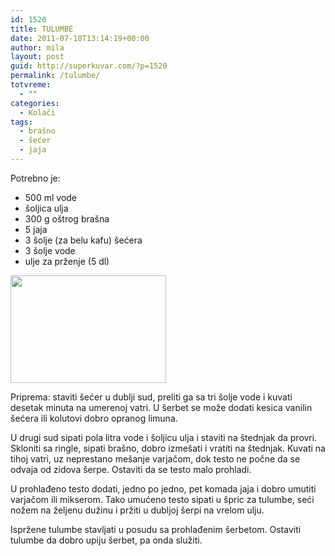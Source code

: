 ```yaml
---
id: 1520
title: TULUMBE
date: 2011-07-18T13:14:19+00:00
author: mila
layout: post
guid: http://superkuvar.com/?p=1520
permalink: /tulumbe/
totvreme:
  - ""
categories:
  - Kolači
tags:
  - brašno
  - šećer
  - jaja
---
```

Potrebno je:

  * 500 ml vode
  * šoljica ulja
  * 300 g oštrog brašna
  * 5 jaja
  * 3 šolje (za belu kafu) šećera
  * 3 šolje vode
  * ulje za prženje (5 dl)

<img class="alignnone size-medium wp-image-1528" title="tulumbe" src="//superkuvar.com/wp-content/uploads/2011/07/tulumbe-e1310994583164.jpg" alt="" width="249" height="172" /> 

Priprema: staviti šećer u dublji sud, preliti ga sa tri šolje vode i kuvati desetak minuta na umerenoj vatri. U šerbet se može dodati kesica vanilin šećera ili kolutovi dobro opranog limuna.

U drugi sud sipati pola litra vode i šoljicu ulja i staviti na štednjak da provri. Skloniti sa ringle, sipati brašno, dobro izmešati i vratiti na štednjak. Kuvati na tihoj vatri, uz neprestano mešanje varjačom, dok testo ne počne da se odvaja od zidova šerpe. Ostaviti da se testo malo prohladi.

U prohlađeno testo dodati, jedno po jedno, pet komada jaja i dobro umutiti varjačom ili mikserom. Tako umućeno testo sipati u špric za tulumbe, seći nožem na željenu dužinu i pržiti u dubljoj šerpi na vrelom ulju.

Ispržene tulumbe stavljati u posudu sa prohlađenim šerbetom. Ostaviti tulumbe da dobro upiju šerbet, pa onda služiti.